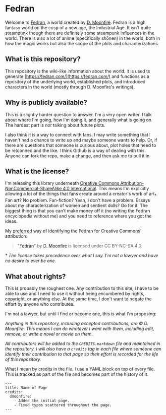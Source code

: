 Fedran
================================

Welcome to [Fedran](https://fedran.com/), a world created by [D. Moonfire](https://d.moonfire.us/). Fedran is a high fantasy world on the cusp of a new age, the Industrial Age. It isn't quite steampunk though there are definitely some steampunk influences in the world. There is also a lot of anime (specifically shōnen) in the world, both in how the magic works but also the scope of the plots and characterizations.

What is this repository?
------------------------

This repository is the wiki-like information about the world. It is used to generate [https://fedran.com/](https://fedran.com/) and functions as a repository of the underlying world, established plots, and introduced characters in the world (mostly through D. Moonfire's writings).

Why is publicly available?
--------------------------

This is a slightly harder question to answer. I'm a very open writer. I talk about where I'm going, how I'm doing it, and generally what is going on. The hardest part is *not* talking about future plots.

I also think it is a way to connect with fans. I may write something that I haven't had a chance to write up and maybe someone wants to help. Or, if there are questions that someone is curious about, plot holes that need to be retconned and the like. I think Github is a way of dealing with this. Anyone can fork the repo, make a change, and then ask me to pull it in.

What is the license?
--------------------

I'm releasing this library underneath [Creative Commons Attribution-NonCommercial-ShareAlike 4.0 International](https://creativecommons.org/licenses/by-nc-sa/4.0/). This means I'm explicitly allowing a lot of the things that fans create around a creator's work of art<sub>†</sub>. Fan art? No problem. Fan-fiction? Yeah, I don't have a problem. Essays about my characterization of women and sentient dolls? Go for it. The biggest thing is that you can't make money off it (no writing the Fedran encyclopedia without me) and you need to reference where you got the ideas.

My [preferred](https://wiki.creativecommons.org/Best_practices_for_attribution) way of identifying the Fedran for Creative Commons' attribution:

>  "[Fedran](https://fedran.com/)" by [D. Moonfire](https://d.moonfire.us/) is licensed under CC BY-NC-SA 4.0.

† *The license takes precedence over what I say. I'm not a lawyer and have no desire to ever be one.*

What about rights?
------------------

This is probably the roughest one. Any contribution to this site, I have to be able to use and I need to use it without being encumbered by rights, copyright, or anything else. At the same time, I don't want to negate the effort by anyone who contributes.

I'm not a lawyer, but until I find or become one, this is what I'm proposing:

*Anything in this repository, including accepted contributions, are © D. Moonfire. This means I can do whatever I want with them, including edit, remove, or write a novel or movie on them.*

*All contributors will be added to the `CREDITS.markdown` file and maintained in the repository. I will also have a `credits` tag in each file where someone can identify their contribution to that page so their effort is recorded for the life of this repository.*

What I mean by credits in the file. I use a YAML block on top of every file. This is tracked as part of the file and becomes part of the history of it.

```
---
title: Name of Page
credits:
  dmoonfire:
    - Added the initial page.
	- Fixed typos scattered throughout the page.
---
```
